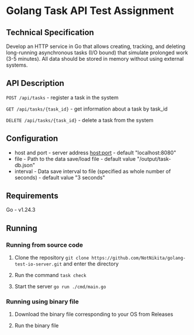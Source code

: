 # Golang Task API Test Assignment

## Technical Specification

Develop an HTTP service in Go that allows creating, tracking, and deleting long-running asynchronous tasks (I/O bound) that simulate prolonged work (3-5 minutes). All data should be stored in memory without using external systems.

## API Description

`POST /api/tasks` - register a task in the system

`GET /api/tasks/{task_id}` - get information about a task by task_id

`DELETE /api/tasks/{task_id}` - delete a task from the system

## Configuration

- host and port - server address <host:port> - default "localhost:8080"
- file - Path to the data save/load file - default value "/output/task-db.json"
- interval - Data save interval to file (specified as whole number of seconds) - default value "3 seconds"

## Requirements

Go - v1.24.3

## Running

### Running from source code

1. Clone the repository
   `git clone https://github.com/NotNikita/golang-test-io-server.git` and enter the directory

2. Run the command `task check`

3. Start the server `go run ./cmd/main.go`

### Running using binary file

1. Download the binary file corresponding to your OS from Releases

2. Run the binary file
